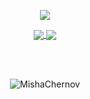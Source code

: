<!--
**MishaChernov/MishaChernov** is a ✨ _special_ ✨ repository because its `README.md` (this file) appears on your GitHub profile.

Here are some ideas to get you started:

- 🔭 I’m currently working on ...
- 🌱 I’m currently learning ...
- 👯 I’m looking to collaborate on ...
- 🤔 I’m looking for help with ...
- 💬 Ask me about ...
- 📫 How to reach me: ...
- 😄 Pronouns: ...
- ⚡ Fun fact: ...
-->

<p align="center" href="https://github.com/anuraghazra/github-readme-stats">
<img align="center" src="https://github-readme-streak-stats.herokuapp.com/?user=MishaChernov&hide_rank=false&border_radius=10&line_height=28&hide_border=true&text_color=a3a3a3"/>
</p>

<p align="center">
  <a href="https://github.com/anuraghazra/github-readme-stats">
    <img align="center" src="https://github-readme-stats.vercel.app/api?username=MishaChernov&count_private=true&show_icons=true&include_all_commits=true&hide_border=true&hide_title=true&hide=stars" />
  </a>
  <a href="https://github.com/anuraghazra/github-readme-stats">
    <img align="center" src="https://github-readme-stats.vercel.app/api/top-langs/?username=MishaChernov&langs_count=3&hide_title=true&hide_border=true" />
  </a>
</p>
</br>

<br>

<p align="center"><img src="https://komarev.com/ghpvc/?username=MishaChernov&style=flat-square" alt="MishaChernov" /><br></p>
